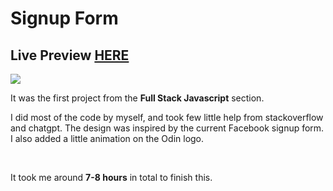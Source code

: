 # Signup Form
## Live Preview <a href="https://afnsami.github.io/signup_form">HERE</a>

<img src="images/preview.png">

<p>It was the first project from the <b>Full Stack Javascript</b> section.</p>
<p>I did most of the code by myself, and took few little help from stackoverflow and chatgpt. The design was inspired by the current Facebook signup form. I also added a little animation on the Odin logo.</p>
	
<br>
<p>It took me around <b>7-8 hours</b> in total to finish this.</p>
